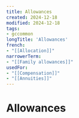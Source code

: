 ```yaml
---
title: Allowances
created: 2024-12-18
modified: 2024-12-18
tags:
- gccommon
longTitle: 'Allowances'
french:
- "[[Allocation]]"
narrowerTerm:
- "[[Family allowances]]"
usedFor:
- "[[Compensation]]"
- "[[Annuities]]"
---
```

# Allowances
